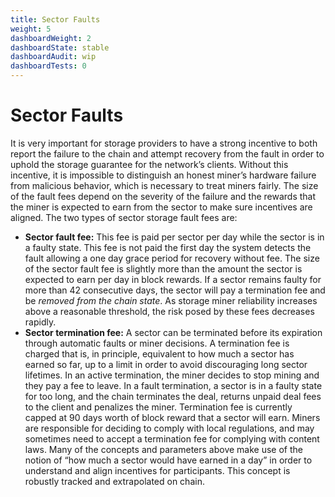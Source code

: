 ```yaml
---
title: Sector Faults
weight: 5
dashboardWeight: 2
dashboardState: stable
dashboardAudit: wip
dashboardTests: 0
---
```


# Sector Faults

It is very important for storage providers to have a strong incentive to both report the failure to the chain and attempt recovery from the fault in order to uphold the storage guarantee for the networkʼs clients. Without this incentive, it is impossible to distinguish an honest minerʼs hardware failure from malicious behavior, which is necessary to treat miners fairly. The size of the fault fees depend on the severity of the failure and the rewards that the miner is expected to earn from the sector to make sure incentives are aligned. The two types of sector storage fault fees are:

- **Sector fault fee:** This fee is paid per sector per day while the sector is in a faulty state. This fee is not paid the first day the system detects the fault allowing a one day grace period for recovery without fee. The size of the sector fault fee is slightly more than the amount the sector is expected to earn per day in block rewards. If a sector remains faulty for more than 42 consecutive days, the sector will pay a termination fee and be _removed from the chain state_. As storage miner reliability increases above a reasonable threshold, the risk posed by these fees decreases rapidly.
- **Sector termination fee:** A sector can be terminated before its expiration through automatic faults or miner decisions. A termination fee is charged that is, in principle, equivalent to how much a sector has earned so far, up to a limit in order to avoid discouraging long sector lifetimes. In an active termination, the miner decides to stop mining and they pay a fee to leave. In a fault termination, a sector is in a faulty state for too long, and the chain terminates the deal, returns unpaid deal fees to the client and penalizes the miner. Termination fee is currently capped at 90 days worth of block reward that a sector will earn. Miners are responsible for deciding to comply with local regulations, and may sometimes need to accept a termination fee for complying with content laws. Many of the concepts and parameters above make use of the notion of “how much a sector would have earned in a day” in order to understand and align incentives for participants. This concept is robustly tracked and extrapolated on chain.
